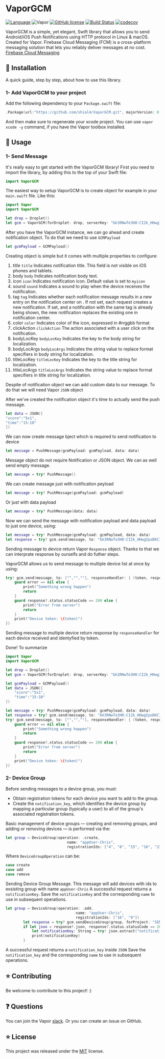 # VaporGCM

[![Language](https://img.shields.io/badge/Swift-3.0-brightgreen.svg)](http://swift.org)
![Vapor](https://img.shields.io/badge/Vapor-1.0-green.svg)
[![GitHub license](https://img.shields.io/badge/license-MIT-blue.svg)](https://raw.githubusercontent.com/shial4/VaporGCM/master/license)
[![Build Status](https://travis-ci.org/shial4/VaporGCM.svg?branch=master)](https://travis-ci.org/shial4/VaporGCM)
[![codecov](https://codecov.io/gh/shial4/VaporGCM/branch/master/graph/badge.svg)](https://codecov.io/gh/shial4/VaporGCM)

VaporGCM is a simple, yet elegant, Swift library that allows you to send Android/iOS Push Notifications using HTTP protocol in Linux & macOS. Created for Vapor.
Firebase Cloud Messaging (FCM) is a cross-platform messaging solution that lets you reliably deliver messages at no cost.
[Firebase Cloud Messaging](https://firebase.google.com/docs/cloud-messaging/)

## 🔧 Installation

A quick guide, step by step, about how to use this library.

### 1- Add VaporGCM to your project

Add the following dependency to your `Package.swift` file:

```swift
.Package(url:"https://github.com/shial4/VaporGCM.git", majorVersion: 0, minor: 1)
```

And then make sure to regenerate your xcode project. You can use `vapor xcode -y` command, if you have the Vapor toolbox installed.

## 🚀 Usage

### 1- Send Message

It's really easy to get started with the VaporGCM library! First you need to import the library, by adding this to the top of your Swift file:
```swift
import VaporGCM
```
The easiest way to setup VaporGCM is to create object for example in your `main.swift` file. Like this:
```swift
import Vapor
import VaporGCM

let drop = Droplet()
let gcm = VaporGCM(forDroplet: drop, serverKey: "bk3RNwTe3H0:CI2k_HHwgIpoDKCIZvvDMExUdFQ3P1...")
```
After you have the VaporGCM instance, we can go ahead and create notification object. To do that we need to use `GCMPayload`
```swift
let gcmPayload = GCMPayload()
```
Creating object is simple but it comes with multiple properties to configure:
1. title `title`
Indicates notification title. This field is not visible on iOS phones and tablets.
2. body `body`
Indicates notification body text.
3. icon `icon`
Indicates notification icon. Default value is set to `myicon` 
4. sound `sound`
Indicates a sound to play when the device receives the notification.
5. tag `tag`
Indicates whether each notification message results in a new entry on the notification center on . If not set, each request creates a new notification. If set, and a notification with the same tag is already being shown, the new notification replaces the existing one in notification center.
6. color `color`
Indicates color of the icon, expressed in #rrggbb format
7. clickAction `clickAction`
The action associated with a user click on the notification.
8. bodyLocKey `bodyLocKey`
Indicates the key to the body string for localization.
9. bodyLocArgs `bodyLocArgs`
Indicates the string value to replace format specifiers in body string for localization.
10. titleLocKey `titleLocKey`
Indicates the key to the title string for localization.
11. titleLocArgs `titleLocArgs`
Indicates the string value to replace format specifiers in title string for localization.


Despite of notification object we can add custom data to our message. To do that we will need Vapor `JSON` object 

After we've created the notification object it's time to actually send the push message.
```swift
let data = JSON([
"score":"5x1",
"time":"15:10"
])
```
We can now create message bject which is required to send notification to device
```swift
let message = PushMessage(gcmPayload: gcmPayload, data: data)
```
Message object do not require Notification or JSON object. We can as well send empty message.
```swift
let message = try? PushMessage()
```
We can create message just with notification peyload
```swift
let message = try? PushMessage(gcmPayload: gcmPayload)
```
Or just with data payload
```swift
let message = try? PushMessage(data: data)
```

Now we can send the message with notification payload and data payload to just one device, using:
```swift
let message = try! PushMessage(gcmPayload: gcmPayload, data: data)
let response = try? gcm.send(message, to: "bk3RNwTe3H0:CI2k_HHwgIpoDKCIZvvDMExUdFQ3P1...")
```
Sending message to device return Vapor `Response` object. Thanks to that we can interprate response by ourselfs and do futher steps.

VaporGCM allows us to send message to multiple device list at once by using: 

```swift
try! gcm.send(message, to: ["","",""], responseHandler: { (token, response, error) in
    guard error == nil else {
        print("Something wrong happen")
        return
    }
    guard response?.status.statusCode == 200 else {
        print("Error from server")
        return
    }
    print("Device token: \(token)")
})
```
Sending message to multiple device return response by `responseHandler` for each device received and identyfied by token.

Done!
To summarize
```swift
import Vapor
import VaporGCM

let drop = Droplet()
let gcm = VaporGCM(forDroplet: drop, serverKey: "bk3RNwTe3H0:CI2k_HHwgIpoDKCIZvvDMExUdFQ3P1...")

let gcmPayload = GCMPayload()
let data = JSON([
    "score":"5x1",
    "time":"15:10"
])

let message = try! PushMessage(gcmPayload: gcmPayload, data: data)
let response = try? gcm.send(message, to: "bk3RNwTe3H0:CI2k_HHwgIpoDKCIZvvDMExUdFQ3P1...")
try! gcm.send(message, to: ["","",""], responseHandler: { (token, response, error) in
    guard error == nil else {
        print("Something wrong happen")
        return
    }
    guard response?.status.statusCode == 200 else {
        print("Error from server")
        return
    }
    print("Device token: \(token)")
})
```

### 2- Device Group

Before sending messages to a device group, you must:
- Obtain registration tokens for each device you want to add to the group.
- Create the `notification_key`, which identifies the device group by mapping a particular group (typically a user) to all of the group's associated registration tokens. 

Basic management of device groups — creating and removing groups, and adding or removing devices — is performed via the:
```swift
let group = DeviceGroup(operation: .create,
                            name: "appUser-Chris",
                            registrationIds: ["4", "8", "15", "16", "23", "42"])
```
Where `DeviceGroupOperation` can be:
```swift
case create
case add
case remove
```

Sending Device Group Message.
This message will add devices with ids to exsisting group with name `appUser-Chris`
A successful request returns a `notificationKey`.
Save the `notificationKey` and the corresponding `name` to use in subsequent operations.

```swift
let group = DeviceGroup(operation: .add,
                                name: "appUser-Chris",
                                registrationIds: ["16", "9"])
        let response = try? gcm.sendDeviceGroup(group, forProject: "SENDER_ID")
        if let json = response?.json, response?.status.statusCode == 200 {
            let notificationKey: String = try! json.extract("notification_key")
            print(notificationKey)
        }
```

A successful request returns a `notification_key` inside `JSON`
Save the `notification_key` and the corresponding `name` to use in subsequent operations.

## ⭐ Contributing

Be welcome to contribute to this project! :)

## ❓ Questions

You can join the Vapor [slack](http://vapor.team). Or you can create an issue on GitHub.

## ⭐ License

This project was released under the [MIT](license) license.
